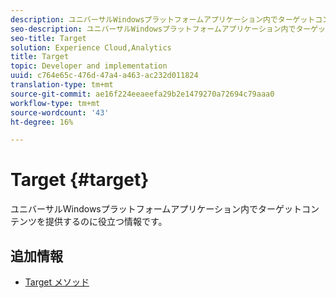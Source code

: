 ```yaml
---
description: ユニバーサルWindowsプラットフォームアプリケーション内でターゲットコンテンツを提供するのに役立つ情報です。
seo-description: ユニバーサルWindowsプラットフォームアプリケーション内でターゲットコンテンツを提供するのに役立つ情報です。
seo-title: Target
solution: Experience Cloud,Analytics
title: Target
topic: Developer and implementation
uuid: c764e65c-476d-47a4-a463-ac232d011824
translation-type: tm+mt
source-git-commit: ae16f224eeaeefa29b2e1479270a72694c79aaa0
workflow-type: tm+mt
source-wordcount: '43'
ht-degree: 16%

---
```



# Target {#target}

ユニバーサルWindowsプラットフォームアプリケーション内でターゲットコンテンツを提供するのに役立つ情報です。

## 追加情報

+ [Target メソッド](/help/universal-windows/target/target-methods.md)